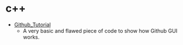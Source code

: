 # c++
- [Github_Tutorial](https://github.com/sparkfun/Github_Tutorial)
  - A very basic and flawed piece of code to show how Github GUI works.
